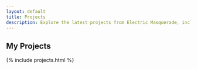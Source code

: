 ```yaml
---
layout: default
title: Projects
description: Explore the latest projects from Electric Masquerade, including 3D printing and game development.
---
```


<section id="projects-content">
    <h2>My Projects</h2>
    {% include projects.html %}
</section>